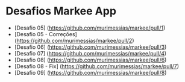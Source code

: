 # Desafios Markee App

- [Desafio 05] (https://github.com/murimessias/markee/pull/1)
- [Desafio 05 - Correções] (https://github.com/murimessias/markee/pull/2)
- [Desafio 06] (https://github.com/murimessias/markee/pull/3)
- [Desafio 07] (https://github.com/murimessias/markee/pull/4)
- [Desafio 08] (https://github.com/murimessias/markee/pull/6)
- [Desafio 08 - Fix] (https://github.com/murimessias/markee/pull/7)
- [Desafio 09] (https://github.com/murimessias/markee/pull/8)
